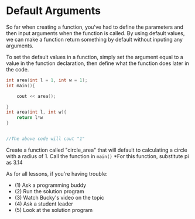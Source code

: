 # Default Arguments

So far when creating a function, you've had to define the parameters and then input arguments when the function is called.
By using default values, we can make a function return something by default without inputing any arguments.

To set the default values in a function, simply set the argument equal to a value in the function declaration, then define what the function does later in the code.

```cpp
int area(int l = 1, int w = 1);
int main(){

    cout << area();

}
int area(int l, int w){
    return l*w
}


//The above code will cout "1"
```

Create a function called "circle_area" that will default to calculating a circle with a radius of 1. Call the function in `main()`
*For this function, substitute pi as 3.14

As for all lessons, if you're having trouble:
- (1) Ask a programming buddy
- (2) Run the solution program
- (3) Watch Bucky's video on the topic
- (4) Ask a student leader
- (5) Look at the solution program